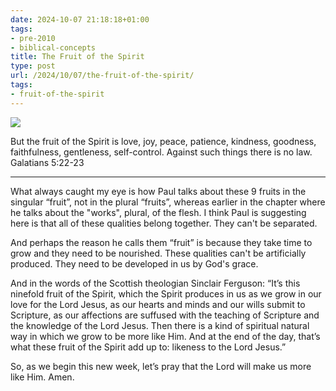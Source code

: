 ```yaml
---
date: 2024-10-07 21:18:18+01:00
tags:
- pre-2010
- biblical-concepts
title: The Fruit of the Spirit
type: post
url: /2024/10/07/the-fruit-of-the-spirit/
tags:
- fruit-of-the-spirit
---
```






![](https://danielagafonov.com/wp-content/uploads/2024/10/william-hammer-green-grapes-1878-5743cd-1024.jpg)


But the fruit of the Spirit is love, joy, peace, patience, kindness, goodness, faithfulness, gentleness, self\-control. Against such things there is no law. Galatians 5:22\-23






---





What always caught my eye is how Paul talks about these 9 fruits in the singular “fruit”, not in the plural “fruits”, whereas earlier in the chapter where he talks about the "works", plural, of the flesh. I think Paul is suggesting here is that all of these qualities belong together. They can't be separated.




And perhaps the reason he calls them “fruit” is because they take time to grow and they need to be nourished. These qualities can't be artificially produced. They need to be developed in us by God's grace.




And in the words of the Scottish theologian Sinclair Ferguson: “It’s this ninefold fruit of the Spirit, which the Spirit produces in us as we grow in our love for the Lord Jesus, as our hearts and minds and our wills submit to Scripture, as our affections are suffused with the teaching of Scripture and the knowledge of the Lord Jesus. Then there is a kind of spiritual natural way in which we grow to be more like Him. And at the end of the day, that’s what these fruit of the Spirit add up to: likeness to the Lord Jesus.”




So, as we begin this new week, let’s pray that the Lord will make us more like Him. Amen.




